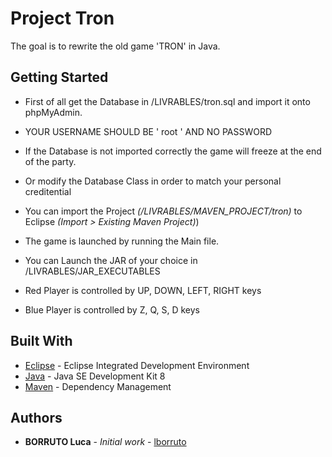 # Project Tron

The goal is to rewrite the old game 'TRON' in Java.

## Getting Started

* First of all get the Database in /LIVRABLES/tron.sql and import it onto phpMyAdmin.

* YOUR USERNAME SHOULD BE ' root ' AND NO PASSWORD

* If the Database is not imported correctly the game will freeze at the end of the party.

* Or modify the Database Class in order to match your personal creditential 

* You can import the Project *(/LIVRABLES/MAVEN_PROJECT/tron)* to Eclipse *(Import > Existing Maven Project)*)

* The game is launched by running the Main file.

* You can Launch the JAR of your choice in /LIVRABLES/JAR_EXECUTABLES

* Red Player is controlled by UP, DOWN, LEFT, RIGHT keys

* Blue Player is controlled by Z, Q, S, D keys

## Built With

* [Eclipse](https://www.eclipse.org/) - Eclipse Integrated Development Environment
* [Java](http://www.oracle.com/technetwork/java/javase/downloads/jdk8-downloads-2133151.html) - Java SE Development Kit 8
* [Maven](https://maven.apache.org/) - Dependency Management

## Authors

* **BORRUTO Luca** - *Initial work* - [lborruto](https://github.com/lborruto)
